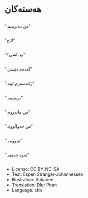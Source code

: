 # هه‌سته‌كان

##
".من ده‌ترسم"

##
"ئاخ!"

##
"تۆ باشی؟"

##
".گه‌ده‌م دێشێ"

##
".ژانه‌سه‌رم لێیه‌"

##
".برسیمه‌"

##
".من ماندووم"

##
".من خه‌واڵووم"

##
".تینوومه‌"

##
".ئه‌وه‌ حه‌یفه‌"

##
* License: CC BY-NC-SA
* Text: Espen Stranger-Johannessen
* Illustration: Aakanee
* Translation: Dler Piran
* Language: ckb
